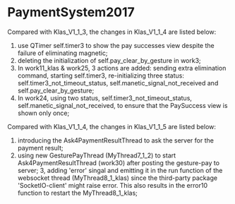 # PaymentSystem2017
Compared with Klas_V1_1_3, the changes in Klas_V1_1_4 are listed below:
1. use QTimer self.timer3 to show the pay successes view despite the failure of eliminating magnetic;
2. deleting the initialization of self.pay_clear_by_gesture in work3;
3. In work11_klas & work25, 3 actions are added: sending extra elimination command, starting self.timer3, re-initializing three status: self.timer3_not_timeout_status, self.manetic_signal_not_received and self.pay_clear_by_gesture;
4. In work24, using two status, self.timer3_not_timeout_status, self.manetic_signal_not_received, to ensure that the PaySuccess view is shown only once;

Compared with Klas_V1_1_4, the changes in Klas_V1_1_5 are listed below:
1. introducing the Ask4PaymentResultThread to ask the server for the payment result;
2. using new GesturePayThread (MyThread7_1_2) to start Ask4PaymentResultThread (work30) after posting the gesture-pay to server; 
3, adding 'error' singal and emitting it in the run function of the websocket thread (MyThread8_1_klas) since the third-party package 'SocketIO-client' might raise error. This also results in the error10 function to restart the MyThread8_1_klas;
